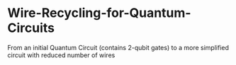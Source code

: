 # Wire-Recycling-for-Quantum-Circuits

From an initial Quantum Circuit (contains 2-qubit gates) to a more simplified circuit with reduced number of wires
